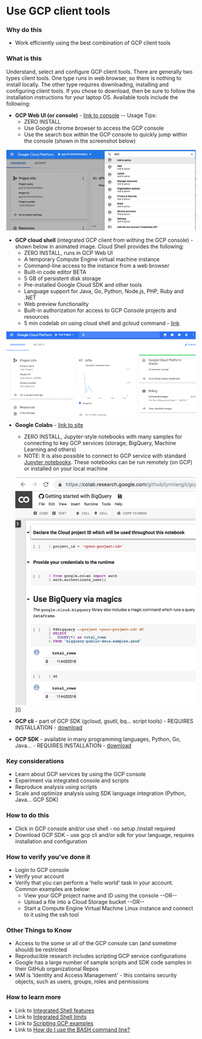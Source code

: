 # Use GCP client tools


### Why do this
 - Work efficiently using the best combination of GCP client tools

### What is this
 Understand, select and configure GCP client tools. There are generally two types client tools.  One type runs in web browser, so there is nothing to install locally.  The other type requires downloading, installing and configuring client tools. If you chose to download, then be sure to follow the installation instructions for your laptop OS.
 Available tools include the following:  

- **GCP Web UI (or console)** - [link to console](https://console.cloud.google.com/) -- Usage Tips:
    - ZERO INSTALL
    - Use Google chrome browser to access the GCP console
    - Use the search box within the GCP console to quickly jump within the console (shown in the screenshot below)

[   ![GCP integrated search](/images/jump.png)]()    
- **GCP cloud shell** (integrated GCP client from withing the GCP console) - shown below in animated image. Cloud Shell provides the following:
    - ZERO INSTALL, runs in GCP Web UI
    - A temporary Compute Engine virtual machine instance
    - Command-line access to the instance from a web browser
    - Built-in code editor BETA
    - 5 GB of persistent disk storage
    - Pre-installed Google Cloud SDK and other tools
    - Language support for Java, Go, Python, Node.js, PHP, Ruby and .NET
    - Web preview functionality
    - Built-in authorization for access to GCP Console projects and resources
    - 5 min codelab on using cloud shell and gcloud command - [link](https://codelabs.developers.google.com/codelabs/cloud-shell/index.html)

[   ![GCP integrated shell](/images/shellstart-update.gif)]()

- **Google Colabs** - [link to site](https://colab.research.google.com)
    - ZERO INSTALL, Jupyter-style notebooks with many samples for connecting to key GCP services (storage, BigQuery, Machine Learning and others)
    - NOTE: It is also possible to connect to GCP service with standard [Jupyter notebooks](https://jupyter.org/).  These notebooks can be run remotely (on GCP) or installed on your local machine

    ![Google Colabs](/images/colabs.png)]() 

- **GCP cli** - part of GCP SDK (gcloud, gsutil, bq... script tools) - REQUIRES INSTALLATION - [download](https://cloud.google.com/sdk/)
- **GCP SDK** - available in many programming languages, Python, Go, Java... - REQUIRES INSTALLATION - [download](https://cloud.google.com/sdk/)


### Key considerations
 - Learn about GCP services by using the GCP console
 - Experiment via integrated console and scripts
 - Reproduce analysis using scripts 
 - Scale and optimize analysis using SDK language integration (Python, Java... GCP SDK)

### How to do this
 - Click in GCP console and/or use shell - no setup /install required
 - Download GCP SDK - use gcp cli and/or sdk for your language, requires installation and configuration

### How to verify you've done it
 - Login to GCP console
 - Verify your account
 - Verify that you can perform a 'hello world' task in your account.  Common examples are below:
    - View your GCP project name and ID using the console --OR-- 
    - Upload a file into a Cloud Storage bucket --OR--
    - Start a Compute Engine Virtual Machine Linux instance and connect to it using the ssh tool

### Other Things to Know
 - Access to the some or all of the GCP console can (and sometime should) be restricted
 - Reproducible research includes scripting GCP service configurations
 - Google has a large number of sample scripts and SDK code samples in their GitHub organizational Repos
 - IAM is 'Identity and Access Management' - this contains security objects, such as users, groups, roles and permissions

### How to learn more
 - Link to [Integrated Shell features](https://cloud.google.com/shell/docs/features)
 - Link to [Integrated Shell limits](https://cloud.google.com/shell/docs/limitations)
 - Link to [Scripting GCP examples](https://cloud.google.com/sdk/docs/scripting-gcloud)
 - Link to [How do I use the BASH command line?](https://www.youtube.com/watch?v=EMaFdfIlK58)